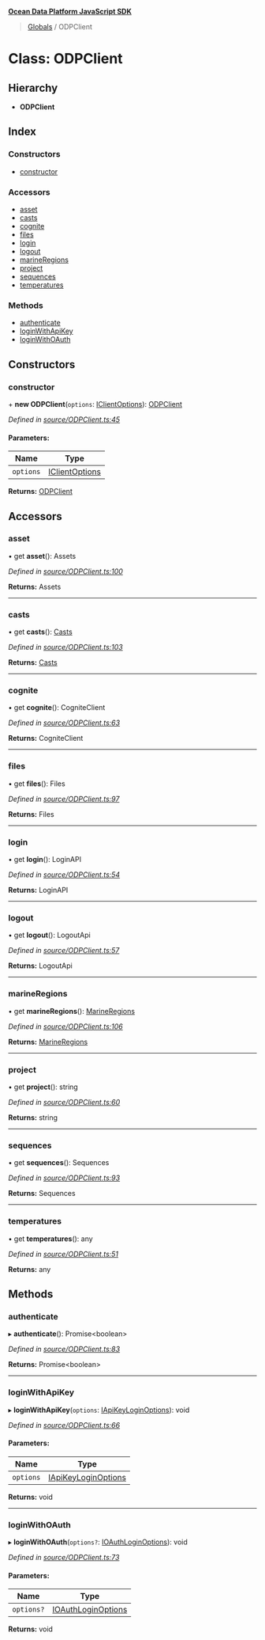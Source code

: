 **[Ocean Data Platform JavaScript SDK](../README.md)**

> [Globals](../README.md) / ODPClient

# Class: ODPClient

## Hierarchy

* **ODPClient**

## Index

### Constructors

* [constructor](odpclient.md#constructor)

### Accessors

* [asset](odpclient.md#asset)
* [casts](odpclient.md#casts)
* [cognite](odpclient.md#cognite)
* [files](odpclient.md#files)
* [login](odpclient.md#login)
* [logout](odpclient.md#logout)
* [marineRegions](odpclient.md#marineregions)
* [project](odpclient.md#project)
* [sequences](odpclient.md#sequences)
* [temperatures](odpclient.md#temperatures)

### Methods

* [authenticate](odpclient.md#authenticate)
* [loginWithApiKey](odpclient.md#loginwithapikey)
* [loginWithOAuth](odpclient.md#loginwithoauth)

## Constructors

### constructor

\+ **new ODPClient**(`options`: [IClientOptions](../interfaces/iclientoptions.md)): [ODPClient](odpclient.md)

*Defined in [source/ODPClient.ts:45](https://github.com/C4IROcean/ODP-sdk-js/blob/4e3fa10/source/ODPClient.ts#L45)*

#### Parameters:

Name | Type |
------ | ------ |
`options` | [IClientOptions](../interfaces/iclientoptions.md) |

**Returns:** [ODPClient](odpclient.md)

## Accessors

### asset

• get **asset**(): Assets

*Defined in [source/ODPClient.ts:100](https://github.com/C4IROcean/ODP-sdk-js/blob/4e3fa10/source/ODPClient.ts#L100)*

**Returns:** Assets

___

### casts

• get **casts**(): [Casts](casts.md)

*Defined in [source/ODPClient.ts:103](https://github.com/C4IROcean/ODP-sdk-js/blob/4e3fa10/source/ODPClient.ts#L103)*

**Returns:** [Casts](casts.md)

___

### cognite

• get **cognite**(): CogniteClient

*Defined in [source/ODPClient.ts:63](https://github.com/C4IROcean/ODP-sdk-js/blob/4e3fa10/source/ODPClient.ts#L63)*

**Returns:** CogniteClient

___

### files

• get **files**(): Files

*Defined in [source/ODPClient.ts:97](https://github.com/C4IROcean/ODP-sdk-js/blob/4e3fa10/source/ODPClient.ts#L97)*

**Returns:** Files

___

### login

• get **login**(): LoginAPI

*Defined in [source/ODPClient.ts:54](https://github.com/C4IROcean/ODP-sdk-js/blob/4e3fa10/source/ODPClient.ts#L54)*

**Returns:** LoginAPI

___

### logout

• get **logout**(): LogoutApi

*Defined in [source/ODPClient.ts:57](https://github.com/C4IROcean/ODP-sdk-js/blob/4e3fa10/source/ODPClient.ts#L57)*

**Returns:** LogoutApi

___

### marineRegions

• get **marineRegions**(): [MarineRegions](marineregions.md)

*Defined in [source/ODPClient.ts:106](https://github.com/C4IROcean/ODP-sdk-js/blob/4e3fa10/source/ODPClient.ts#L106)*

**Returns:** [MarineRegions](marineregions.md)

___

### project

• get **project**(): string

*Defined in [source/ODPClient.ts:60](https://github.com/C4IROcean/ODP-sdk-js/blob/4e3fa10/source/ODPClient.ts#L60)*

**Returns:** string

___

### sequences

• get **sequences**(): Sequences

*Defined in [source/ODPClient.ts:93](https://github.com/C4IROcean/ODP-sdk-js/blob/4e3fa10/source/ODPClient.ts#L93)*

**Returns:** Sequences

___

### temperatures

• get **temperatures**(): any

*Defined in [source/ODPClient.ts:51](https://github.com/C4IROcean/ODP-sdk-js/blob/4e3fa10/source/ODPClient.ts#L51)*

**Returns:** any

## Methods

### authenticate

▸ **authenticate**(): Promise\<boolean>

*Defined in [source/ODPClient.ts:83](https://github.com/C4IROcean/ODP-sdk-js/blob/4e3fa10/source/ODPClient.ts#L83)*

**Returns:** Promise\<boolean>

___

### loginWithApiKey

▸ **loginWithApiKey**(`options`: [IApiKeyLoginOptions](../interfaces/iapikeyloginoptions.md)): void

*Defined in [source/ODPClient.ts:66](https://github.com/C4IROcean/ODP-sdk-js/blob/4e3fa10/source/ODPClient.ts#L66)*

#### Parameters:

Name | Type |
------ | ------ |
`options` | [IApiKeyLoginOptions](../interfaces/iapikeyloginoptions.md) |

**Returns:** void

___

### loginWithOAuth

▸ **loginWithOAuth**(`options?`: [IOAuthLoginOptions](../interfaces/ioauthloginoptions.md)): void

*Defined in [source/ODPClient.ts:73](https://github.com/C4IROcean/ODP-sdk-js/blob/4e3fa10/source/ODPClient.ts#L73)*

#### Parameters:

Name | Type |
------ | ------ |
`options?` | [IOAuthLoginOptions](../interfaces/ioauthloginoptions.md) |

**Returns:** void
